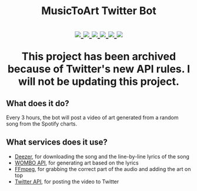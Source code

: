 <h1 align="center">
    MusicToArt Twitter Bot
</p>

<p align="center">
    <a href="https://twitter.com/musictoart">
        <img src="https://img.shields.io/twitter/follow/musictoart?style=social">
    </a>
    <a href="https://github.com/ryan5453/musictoart/stargazers">
        <img src="https://img.shields.io/github/stars/ryan5453/musictoart?style=social">
    </a>
    <a href="https://github.com/ryan5453/musictoart/blob/main/LICENSE">
        <img src="https://img.shields.io/github/license/ryan5453/musictoart">
    </a>
    <a href="https://python.org/">
        <img src="https://img.shields.io/badge/python-3.9-blue">
    </a>
    <a href="https://github.com/ambv/black">
        <img src="https://img.shields.io/badge/code%20style-black-black.svg">
    </a>
    <a href="https://github.com/PyCQA/isort">
        <img src="https://img.shields.io/badge/imports-isort-black.svg">
    </a>
</p>

This project has been archived because of Twitter's new API rules. I will not be updating this project.

## What does it do?
Every 3 hours, the bot will post a video of art generated from a random song from the Spotify charts.

## What services does it use?
- [Deezer](https://www.deezer.com/), for downloading the song and the line-by-line lyrics of the song
- [WOMBO API](https://www.w.ai/dream-api), for generating art based on the lyrics
- [FFmpeg](https://www.ffmpeg.org/), for grabbing the correct part of the audio and adding the art on top
- [Twitter API](https://developer.twitter.com/en/docs/basics/authentication/overview), for posting the video to Twitter